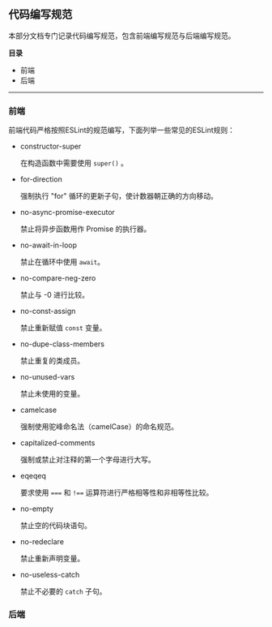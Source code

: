 ## 代码编写规范

本部分文档专门记录代码编写规范，包含前端编写规范与后端编写规范。

**目录**  

- 前端
- 后端

***

### 前端

前端代码严格按照ESLint的规范编写，下面列举一些常见的ESLint规则：

+ constructor-super

  在构造函数中需要使用 `super()` 。

+ for-direction

  强制执行 "for" 循环的更新子句，使计数器朝正确的方向移动。

+ no-async-promise-executor

  禁止将异步函数用作 Promise 的执行器。

+ no-await-in-loop

  禁止在循环中使用 `await`。

+ no-compare-neg-zero

  禁止与 -0 进行比较。

+ no-const-assign

  禁止重新赋值 `const` 变量。

+ no-dupe-class-members

  禁止重复的类成员。

+ no-unused-vars

  禁止未使用的变量。

+ camelcase

  强制使用驼峰命名法（camelCase）的命名规范。

+ capitalized-comments

  强制或禁止对注释的第一个字母进行大写。

+ eqeqeq

  要求使用 `===` 和 `!==` 运算符进行严格相等性和非相等性比较。

+ no-empty

  禁止空的代码块语句。

+ no-redeclare

  禁止重新声明变量。

+ no-useless-catch

  禁止不必要的 `catch` 子句。

### 后端

